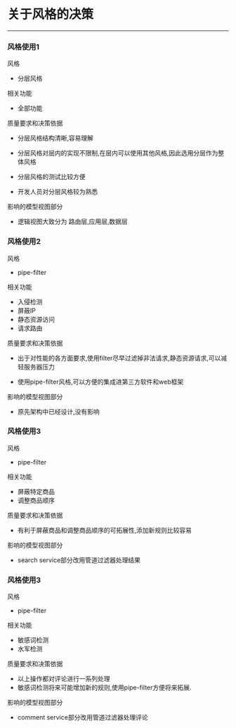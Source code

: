 # 关于风格的决策

---

### 风格使用1

风格

* 分层风格

相关功能

* 全部功能

质量要求和决策依据

* 分层风格结构清晰,容易理解

* 分层风格对层内的实现不限制,在层内可以使用其他风格,因此选用分层作为整体风格

* 分层风格的测试比较方便

* 开发人员对分层风格较为熟悉

影响的模型视图部分

* 逻辑视图大致分为 路由层,应用层,数据层

### 风格使用2

风格

* pipe-filter

相关功能

* 入侵检测
* 屏蔽IP
* 静态资源访问
* 请求路由

质量要求和决策依据

* 出于对性能的各方面要求,使用filter尽早过滤掉非法请求,静态资源请求,可以减轻服务器压力

* 使用pipe-filter风格,可以方便的集成进第三方软件和web框架

影响的模型视图部分

* 原先架构中已经设计,没有影响

### 风格使用3

风格

* pipe-filter

相关功能

* 屏蔽特定商品
* 调整商品顺序

质量要求和决策依据

* 有利于屏蔽商品和调整商品顺序的可拓展性,添加新规则比较容易

影响的模型视图部分

* search service部分改用管道过滤器处理结果

### 风格使用3

风格

* pipe-filter

相关功能

* 敏感词检测
* 水军检测

质量要求和决策依据

* 以上操作都对评论进行一系列处理
* 敏感词检测将来可能增加新的规则,使用pipe-filter方便将来拓展.

影响的模型视图部分

* comment service部分改用管道过滤器处理评论



